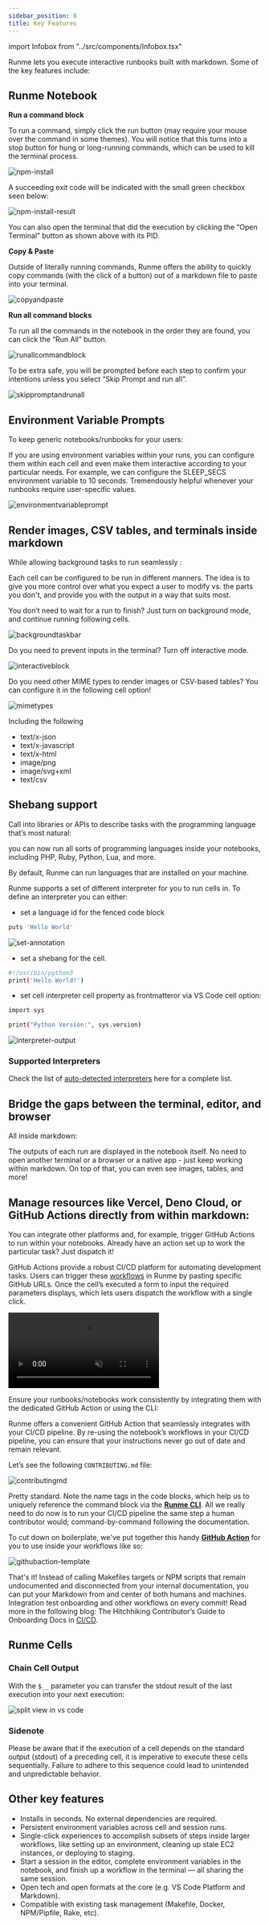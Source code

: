 ```yaml
---
sidebar_position: 8
title: Key Features
---
```


import Infobox from "../src/components/Infobox.tsx"

Runme lets you execute interactive runbooks built with markdown. Some of the key features include:

## Runme Notebook

**Run a command block**

To run a command, simply click the run button (may require your mouse over the command in some themes). You will notice that this turns into a stop button for hung or long-running commands, which can be used to kill the terminal process.

![npm-install](../../static/img/npm-install.png)

A succeeding exit code will be indicated with the small green checkbox seen below:

![npm-install-result](../../static/img/npm-install-result.png)

You can also open the terminal that did the execution by clicking the “Open Terminal” button as shown above with its PID.

**Copy & Paste**

Outside of literally running commands, Runme offers the ability to quickly copy commands (with the click of a button) out of a markdown file to paste into your terminal.

![copyandpaste](../../static/img/copyandpaste.png)

**Run all command blocks**

To run all the commands in the notebook in the order they are found, you can click the “Run All” button.

![runallcommandblock](../../static/img/runallcomandblocks.png)

To be extra safe, you will be prompted before each step to confirm your intentions unless you select “Skip Prompt and run all”.

![skippromptandrunall](../../static/img/skippromptandrunall.png)

## Environment Variable Prompts

To keep generic notebooks/runbooks for your users:

If you are using environment variables within your runs, you can configure them within each cell and even make them interactive according to your particular needs. For example, we can configure the SLEEP_SECS environment variable to 10 seconds. Tremendously helpful whenever your runbooks require user-specific values.

![environmentvariableprompt](../../static/img/envvarprompts.png)

## Render images, CSV tables, and terminals inside markdown

While allowing background tasks to run seamlessly :

Each cell can be configured to be run in different manners. The idea is to give you more control over what you expect a user to modify vs. the parts you don't, and provide you with the output in a way that suits most.

You don’t need to wait for a run to finish? Just turn on background mode, and continue running following cells.

![backgroundtaskbar](../../static/img/backgroundtaskbar.png)

Do you need to prevent inputs in the terminal? Turn off interactive mode.

![interactiveblock](../../static/img/interactivecblock.png)

Do you need other MIME types to render images or CSV-based tables? You can configure it in the following cell option!

![mimetypes](../../static/img/mimetypes.png)

Including the following

- text/x-json
- text/x-javascript
- text/x-html
- image/png
- image/svg+xml
- text/csv

## Shebang support

Call into libraries or APIs to describe tasks with the programming language that’s most natural:

you can now run all sorts of programming languages inside your notebooks, including PHP, Ruby, Python, Lua, and more.

By default, Runme can run languages that are installed on your machine.

Runme supports a set of different interpreter for you to run cells in. To define an interpreter you can either:

- set a language id for the fenced code block

```sh {"id":"01HKB2KCYS7Y97X9A8K3CDP0Z1"}
puts 'Hello World'
```


![set-annotation](../../static/img/interpreterruby.png)

- set a shebang for the cell.

```sh {"id":"01HKMCNEJFN01DA4WRC187AYYK"}
#!/usr/bin/python3
print('Hello World!')
```

- set cell interpreter cell property as frontmatteror via VS Code cell option:

```sh {"id":"01HKB2N47GFSSPVZBTMK3X89W5"}
import sys

print("Python Version:", sys.version)
```

![interpreter-output](../../static/img/interpreter-output.png)

### Supported Interpreters

Check the list of [auto-detected interpreters](https://docs.runme.dev/configuration/shebang#list-of-auto-detected-language-runtimes) here for a complete list.

## Bridge the gaps between the terminal, editor, and browser

All inside markdown:

The outputs of each run are displayed in the notebook itself. No need to open another terminal or a browser or a native app - just keep working within markdown. On top of that, you can even see images, tables, and more!

## Manage resources like Vercel, Deno Cloud, or GitHub Actions directly from within markdown:

You can integrate other platforms and, for example, trigger GitHub Actions to run within your notebooks. Already have an action set up to work the particular task? Just dispatch it!

GitHub Actions provide a robust CI/CD platform for automating development tasks. Users can trigger these [workflows](https://docs.github.com/en/actions/using-workflows/about-workflows) in Runme by pasting specific GitHub URLs. Once the cell’s executed a form to input the required parameters displays, which lets users dispatch the workflow with a single click.

<video autoPlay loop muted playsInline controls>
  <source src="/videos/release-github-action.mp4" type="video/mp4" />
  <source src="/videos/release-github-action.webm" type="video/webm" />
</video>

Ensure your runbooks/notebooks work consistently by integrating them with the dedicated GitHub Action or using the CLI:

Runme offers a convenient GitHub Action that seamlessly integrates with your CI/CD pipeline. By re-using the notebook’s workflows in your CI/CD pipeline, you can ensure that your instructions never go out of date and remain relevant.

Let’s see the following `CONTRIBUTING.md` file:

![contributingmd](../static/img/contributingmd.png)

Pretty standard. Note the name tags in the code blocks, which help us to uniquely reference the command block via the **[Runme CLI](https://docs.runme.dev/install#runme-cli)**. All we really need to do now is to run your CI/CD pipeline the same step a human contributor would; command-by-command following the documentation.

To cut down on boilerplate, we've put together this handy **[GitHub Action](https://github.com/stateful/runme-action/)** for you to use inside your workflows like so:

![githubaction-template](../static/img/github-action-template.png)

That's it! Instead of calling Makefiles targets or NPM scripts that remain undocumented and disconnected from your internal documentation, you can put your Markdown from and center of both humans and machines. Integration test onboarding and other workflows on every commit! Read more in the following blog: The Hitchhiking Contributor’s Guide to Onboarding Docs in [CI/CD](https://runme.dev/blog/guide-to-onboarding-docs-in-ci).

## Runme Cells

### Chain Cell Output

With the `$__` parameter you can transfer the stdout result of the last execution into your next execution:

![split view in vs code](../../static/img/last-cell-result.gif)

### Sidenote

Please be aware that if the execution of a cell depends on the standard output (stdout) of a preceding cell, it is imperative to execute these cells sequentially. Failure to adhere to this sequence could lead to unintended and unpredictable behavior.

## Other key features

- Installs in seconds. No external dependencies are required.
- Persistent environment variables across cell and session runs.
- Single-click experiences to accomplish subsets of steps inside larger workflows, like setting up an environment, cleaning up stale EC2 instances, or deploying to staging.
- Start a session in the editor, complete environment variables in the notebook, and finish up a workflow in the terminal — all sharing the same session.
- Open tech and open formats at the core (e.g. VS Code Platform and Markdown).
- Compatible with existing task management (Makefile, Docker, NPM/Pipfile, Rake, etc).
